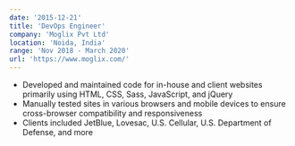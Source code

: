 ```yaml
---
date: '2015-12-21'
title: 'DevOps Engineer'
company: 'Moglix Pvt Ltd'
location: 'Noida, India'
range: 'Nov 2018 - March 2020'
url: 'https://www.moglix.com/'
---
```


- Developed and maintained code for in-house and client websites primarily using HTML, CSS, Sass, JavaScript, and jQuery
- Manually tested sites in various browsers and mobile devices to ensure cross-browser compatibility and responsiveness
- Clients included JetBlue, Lovesac, U.S. Cellular, U.S. Department of Defense, and more
